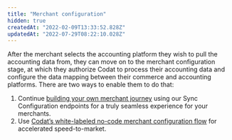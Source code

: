 ```yaml
---
title: "Merchant configuration"
hidden: true
createdAt: "2022-02-09T13:33:52.828Z"
updatedAt: "2022-07-29T08:22:10.028Z"
---
```


After the merchant selects the accounting platform they wish to pull the accounting data from, they can move on to the merchant configuration stage, at which they authorize Codat to process their accounting data and configure the data mapping between their commerce and accounting platforms. There are two ways to enable them to do that:

1. Continue [building your own merchant journey](/sync-your-own-merchant-journey) using our Sync Configuration endpoints for a truly seamless experience for your merchants.
2. Use [Codat’s white-labeled no-code merchant configuration flow](/implementing-codats-no-code-merchant-configuration) for accelerated speed-to-market.
